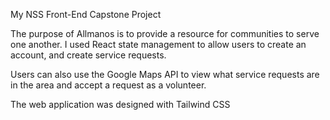 My NSS Front-End Capstone Project

The purpose of Allmanos is to provide a resource for communities to serve one another. I used React state management to allow users to create an account, and create service requests.

Users can also use the Google Maps API to view what service requests are in the area and accept a request as a volunteer.

The web application was designed with Tailwind CSS
